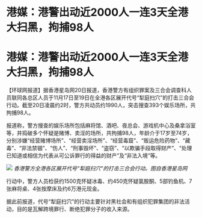 # 港媒：港警出动近2000人一连3天全港大扫黑，拘捕98人

# 港媒：港警出动近2000人一连3天全港大扫黑，拘捕98人

【环球网报道】据香港星岛网20日报道，香港警方有组织罪案及三合会调查科人员联同各总区人员于11月17日至19日在全港各区展开代号“犁庭扫穴”的打击三合会行动。截至20日凌晨约2时，警方共动员约1990人，突击搜查393个娱乐场所，共拘捕98人。

报道称，警方搜查的娱乐场所包括麻将馆、酒吧、夜总会、游戏机中心及桑拿浴室等，并捣破多个怀疑是赌博、卖淫的场所，共拘捕98人，年龄介于17岁至74岁，分别涉嫌“经营赌博场所”、“经营卖淫场所”、“经营毒窟”、“贩运危险药物”、“藏毒”、“非法禁锢”、“伤人”、“刑事毁坏”、“盗窃”、“以欺骗手段取得财产”、“处理已知道或相信为代表从可公诉罪行的得益的财产”及“非法入境”等。

![](https://inews.gtimg.com/om_bt/OZoxqRvD8poc1kjG7SXQdQ2NiQ65F4lHFTerlDwuNVuFYAA/1000)
_香港警方全港各区展开代号“犁庭扫穴”的打击三合会行动。图自香港星岛网_

行动中，警方人员检获约1500克怀疑冰毒、约450克怀疑氯胺酮、5部钓鱼机、7张麻将桌、4张按摩床及约6万港元现金。

据此前报道，代号“犁庭扫穴”的行动主要针对黑社会和有组织犯罪集团的非法活动，目的是瓦解跨境罪行、断绝犯罪分子的收入来源。

